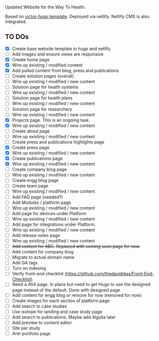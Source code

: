 Updated Website for the Way To Health.

Based on [victor-hugo template](https://github.com/netlify-templates/victor-hugo). 
Deployed via netlify.
Netlify CMS is also integrated.

## TO DOs
- [x] Create base website template in hugo and netlify
- [ ] Add images and ensure views are responsive
- [x] Create home page
- [x] Wire up existing / modified content
- [x] Add pulled content from blog, press and publications
- [ ] Create solution pages (overall)
- [ ] Wire up existing / modified / new content
- [ ] Solution page for health systems
- [ ] Wire up existing / modified / new content
- [ ] Solution page for health plans
- [ ] Wire up existing / modified / new content
- [ ] Solution page for researchers
- [ ] Wire up existing / modified / new content
- [x] Projects page. This is an ongoing task. 
- [x] Wire up existing / modified / new content
- [ ] Create about page
- [ ] Wire up existing / modified / new content
- [ ] Create press and publications highlights page
- [x] Create press page
- [x] Wire up existing / modified / new content
- [x] Create publications page
- [x] Wire up existing / modified / new content
- [ ] Create company blog page
- [ ] Wire up existing / modified / new content
- [ ] Create engg blog page
- [ ] Create team page
- [ ] Wire up existing / modified / new content
- [ ] Add FAQ page (needed?)
- [ ] Add Modules / platform page
- [ ] Wire up existing / modified / new content
- [ ] Add page for devices under Platform
- [ ] Wire up existing / modified / new content
- [ ] Add page for integrations under Platform.
- [ ] Wire up existing / modified / new content
- [ ] Add release notes page
- [ ] Wire up existing / modified / new content
- [ ] ~~Add content for ABC. Replaced with coming soon page for now.~~
- [ ] Add content for company blog
- [ ] Migrate to actual domain name
- [ ] Add GA tags
- [ ] Turn on indexing
- [ ] Verify front-end checklist (https://github.com/thedaviddias/Front-End-Checklist)
- [ ] Need a 404 page. In place but need to get Hugo to use the designed page instead of the default. Done with designed page
- [ ] Add content for engg blog or remove for now (removed for now)
- [ ] Create images for each section of platform page
- [ ] Add search to case studies
- [ ] Use isotope for landing and case study page
- [ ] Add search to publications. Maybe add Algolia later
- [ ] Add preview to content editor
- [ ] Site per study
- [ ] Anti-portfolio page